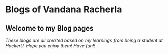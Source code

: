 # **Blogs of Vandana Racherla**
## **Welcome to my Blog pages**

*These blogs are all created based on my learnings from being a student at HackerU.*
*Hope you enjoy them!*
*Have fun!!*



